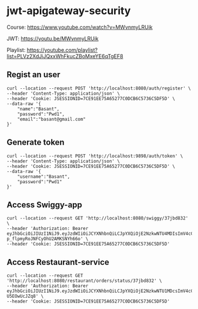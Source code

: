 # jwt-apigateway-security

Course:
https://www.youtube.com/watch?v=MWvnmyLRUik

JWT:
https://youtu.be/MWvnmyLRUik

Playlist:
https://youtube.com/playlist?list=PLVz2XdJiJQxxWhFkucZBoMxeYE6qTgEF8

## Regist an user

```
curl --location --request POST 'http://localhost:8080/auth/register' \
--header 'Content-Type: application/json' \
--header 'Cookie: JSESSIONID=7CE91EE75A65277C0DCB6C5736C5DF5D' \
--data-raw '{
    "name":"Basant",
    "password":"Pwd1",
    "email":"basant@gmail.com"
}'

```

## Generate token

```
curl --location --request POST 'http://localhost:9898/auth/token' \
--header 'Content-Type: application/json' \
--header 'Cookie: JSESSIONID=7CE91EE75A65277C0DCB6C5736C5DF5D' \
--data-raw '{
    "username":"Basant",
    "password":"Pwd1"
}'
```
## Access Swiggy-app

```
curl --location --request GET 'http://localhost:8080/swiggy/37jbd832' \
--header 'Authorization: Bearer eyJhbGciOiJIUzI1NiJ9.eyJzdWIiOiJCYXNhbnQiLCJpYXQiOjE2NzkwNTU4MDIsImV4cCI6MTY3OTA1NzYwMn0.Q0bwS5_16q1Z8K-p_flpmyRoJNFCyOhU2AMKSNYh66o' \
--header 'Cookie: JSESSIONID=7CE91EE75A65277C0DCB6C5736C5DF5D'
```

## Access Restaurant-service

```
curl --location --request GET 'http://localhost:8080/restaurant/orders/status/37jbd832' \
--header 'Authorization: Bearer eyJhbGciOiJIUzI1NiJ9.eyJzdWIiOiJCYXNhbnQiLCJpYXQiOjE2NzkwNTU1MDcsImV4cCI6MTY3OTA1NzMwN30.9nNAW1rx8RoTIrhn5Abtzg7RplvT9_d-U5EOwUcJZq8' \
--header 'Cookie: JSESSIONID=7CE91EE75A65277C0DCB6C5736C5DF5D'
```
